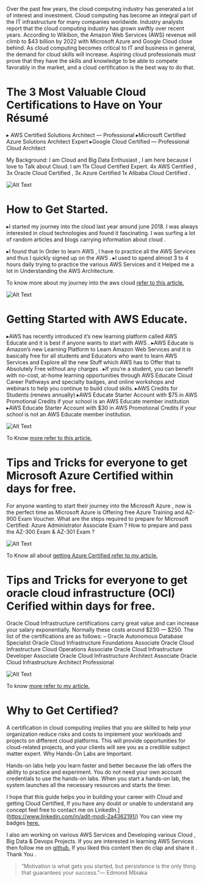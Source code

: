 Over the past few years, the cloud computing industry has generated a lot of interest and investment. Cloud computing has become an integral part of the IT infrastructure for many companies worldwide. Industry analysts report that the cloud computing industry has grown swiftly over recent years.
According to Wikibon, the Amazon Web Services (AWS) revenue will climb to $43 billion by 2022 with Microsoft Azure and Google Cloud close behind. 
As cloud computing becomes critical to IT and business in general, the demand for cloud skills will increase. Aspiring cloud professionals must prove that they have the skills and knowledge to be able to compete favorably in the market, and a cloud certification is the best way to do that.

# The 3 Most Valuable Cloud Certifications to Have on Your Résumé
▸ AWS Certified Solutions Architect — Professional
▸Microsoft Certified Azure Solutions Architect Expert
▸Google Cloud Certified — Professional Cloud Architect

My Background: I am Cloud and Big Data Enthusiast , I am here because I love to Talk about Cloud. I am 11x Cloud Certified Expert. 4x AWS Certified , 3x Oracle Cloud Certified , 3x Azure Certified 1x Alibaba Cloud Certified .

![Alt Text](https://dev-to-uploads.s3.amazonaws.com/uploads/articles/tlzgyl886ns5949gpete.png)

# How to Get Started.

▸I started my journey into the cloud last year around june 2018. I was always interested in cloud technologies and found it fascinating. I was surfing a lot of random articles and blogs carrying information about cloud .

▸I found that In Order to learn AWS , I have to practice all the AWS Services and thus I quickly signed up on the AWS .
▸I used to spend almost 3 to 4 hours daily trying to practice the various AWS Services and it Helped me a lot in Understanding the AWS Architecture.

To know more about my journey into the aws cloud [refer to this article.](https://medium.com/@adit.modi24/my-journey-into-the-cloud-getting-aws-certified-717061395318)

![Alt Text](https://dev-to-uploads.s3.amazonaws.com/uploads/articles/okzx8kroh576x7uf7hwh.png)

# Getting Started with AWS Educate.

▸AWS has recently introduced it’s new learning platform called AWS Educate and it is best if anyone wants to start with AWS .
▸AWS Educate is Amazon’s new Learning Platform to Learn Amazon Web Services and it is basically free for all students and Educators who want to learn AWS Services and Explore all the new Stuff which AWS has to Offer that to Absolutely Free without any charges .
▸If you’re a student, you can benefit with no-cost, at-home learning opportunities through AWS Educate Cloud Career Pathways and specialty badges, and online workshops and webinars to help you continue to build cloud skills.
▸AWS Credits for Students
(renews annually)
▸AWS Educate Starter Account with $75 in AWS Promotional Credits if your school is an AWS Educate member institution
▸AWS Educate Starter Account with $30 in AWS Promotional Credits if your school is not an AWS Educate member institution.

![Alt Text](https://dev-to-uploads.s3.amazonaws.com/uploads/articles/adz00ozzm328rimyw1rp.png)

To Know [more refer to this article.](https://medium.com/@adit.modi24/journey-into-the-aws-educate-learning-with-amazons-new-learning-platform-a206276fa3fd)

# Tips and Tricks for everyone to get Microsoft Azure Certified within days for free.

For anyone wanting to start their journey into the Microsoft Azure , now is the perfect time as Microsoft Azure is Offering free Azure Training and AZ-900 Exam Voucher.
What are the steps required to prepare for Microsoft Certified: Azure Administrator Associate Exam ?
How to prepare and pass the AZ-300 Exam & AZ-301 Exam ?

![Alt Text](https://dev-to-uploads.s3.amazonaws.com/uploads/articles/kii24b5b9ryphm6bu9yy.png)

To Know all about [getting Azure Certified refer to my article.](https://medium.com/@adit.modi24/how-to-get-microsoft-azure-certified-ede798792a5a)

# Tips and Tricks for everyone to get oracle cloud infrastructure (OCI) Cerified within days for free.

Oracle Cloud Infrastructure certifications carry great value and can increase your salary exponentially. Normally these costs around $230 — $250. The list of the certifications are as follows: –
Oracle Autonomous Database Specialist
Oracle Cloud Infrastructure Foundations Associate
Oracle Cloud Infrastructure Cloud Operations Associate
Oracle Cloud Infrastructure Developer Associate
Oracle Cloud Infrastructure Architect Associate
Oracle Cloud Infrastructure Architect Professional

![Alt Text](https://dev-to-uploads.s3.amazonaws.com/uploads/articles/y54h7y2x1w0806wcmij6.png)

To know [more refer to my article.](https://medium.com/@adit.modi24/how-to-get-oracle-cloud-infrastructure-oci-certified-4afc88226199)

# Why to Get Certified?

A certification in cloud computing implies that you are skilled to help your organization reduce risks and costs to implement your workloads and projects on different cloud platforms. This will provide opportunities for cloud-related projects, and your clients will see you as a credible subject matter expert.
Why Hands-On Labs are Important.

Hands-on labs help you learn faster and better because the lab offers the ability to practice and experiment. You do not need your own account credentials to use the hands-on labs. When you start a hands-on lab, the system launches all the necessary resources and starts the timer.

I hope that this guide helps you in building your career with Cloud and getting Cloud Certified,
If you have any doubt or unable to understand any concept feel free to contact me on LinkedIn.](https://www.linkedin.com/in/adit-modi-2a4362191/)
You can view my badges [here.](https://www.youracclaim.com/users/adit-modi/badges)

I also am working on various AWS Services and Developing various Cloud , Big Data & Devops Projects.
If you are interested in learning AWS Services then follow me on 
[github.](https://github.com/AditModi)
If you liked this content then do clap and share it . Thank You .
> “Motivation is what gets you started, but persistence is the only thing that guarantees your success.”― Edmond Mbiaka